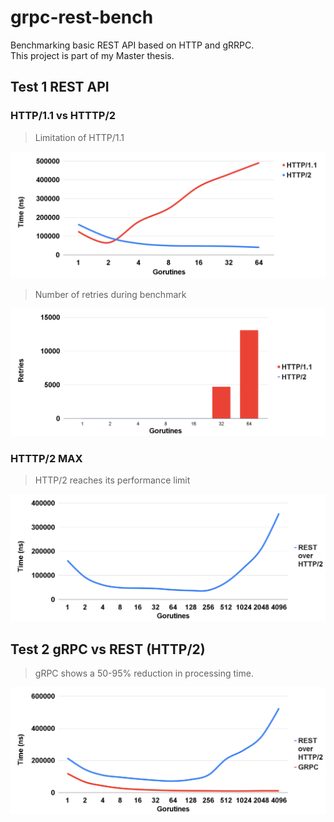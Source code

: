 # grpc-rest-bench
Benchmarking basic REST API based on HTTP and gRRPC.  
This project is part of my Master thesis.  


## Test 1 REST API

### HTTP/1.1 vs HTTTP/2
>Limitation of HTTP/1.1

![Time/Gorutines count](/docs/img/res-1.png)

>Number of retries during benchmark

![Number of retries/Gorutines count](/docs/img/res1-r.png)

### HTTTP/2 MAX
>HTTP/2 reaches its performance limit

![Tux, the Linux mascot](/docs/img/res1-m.png)


## Test 2 gRPC vs REST (HTTP/2)
>gRPC shows a 50-95% reduction in processing time.

![Time/Gorutines count](/docs/img/res-2.png)